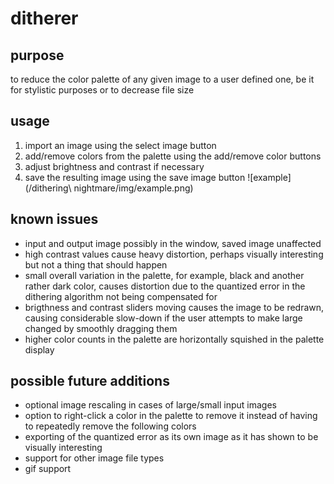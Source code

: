 # ditherer

## purpose

to reduce the color palette of any given image to a user defined one, be it for stylistic purposes or to decrease file size

## usage

1. import an image using the select image button
2. add/remove colors from the palette using the add/remove color buttons
3. adjust brightness and contrast if necessary
4. save the resulting image using the save image button
![example](/dithering\ nightmare/img/example.png)

## known issues
- input and output image possibly in the window, saved image unaffected
- high contrast values cause heavy distortion, perhaps visually interesting but not a thing that should happen
- small overall variation in the palette, for example, black and another rather dark color, causes distortion due to the quantized error in the dithering algorithm not being compensated for
- brigthness and contrast sliders moving causes the image to be redrawn, causing considerable slow-down if the user attempts to make large changed by smoothly dragging them
- higher color counts in the palette are horizontally squished in the palette display

## possible future additions
- optional image rescaling in cases of large/small input images
- option to right-click a color in the palette to remove it instead of having to repeatedly remove the following colors
- exporting of the quantized error as its own image as it has shown to be visually interesting
- support for other image file types
- gif support

